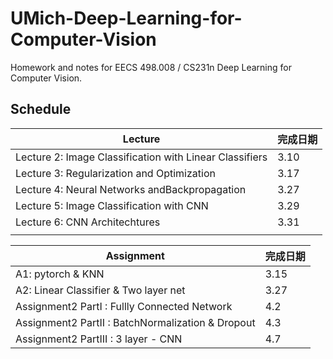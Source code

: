 # UMich-Deep-Learning-for-Computer-Vision

Homework and notes for EECS 498.008 / CS231n Deep Learning for Computer Vision.



## Schedule

| Lecture                                                 | 完成日期 |
| ------------------------------------------------------- | -------- |
| Lecture 2: Image Classification with Linear Classifiers | 3.10     |
| Lecture 3: Regularization and Optimization              | 3.17     |
| Lecture 4: Neural Networks andBackpropagation           | 3.27     |
| Lecture 5: Image Classification with CNN                | 3.29     |
| Lecture 6: CNN Architechtures                           | 3.31     |
|                                                         |          |

| Assignment                            | 完成日期 |
| ------------------------------ | -------- |
| A1: pytorch & KNN                     | 3.15     |
| A2:  Linear Classifier & Two layer net | 3.27 |
| Assignment2 PartI : Fullly Connected Network | 4.2 |
| Assignment2 PartII : BatchNormalization & Dropout | 4.3 |
| Assignment2 PartIII :  3 layer - CNN | 4.7 |

